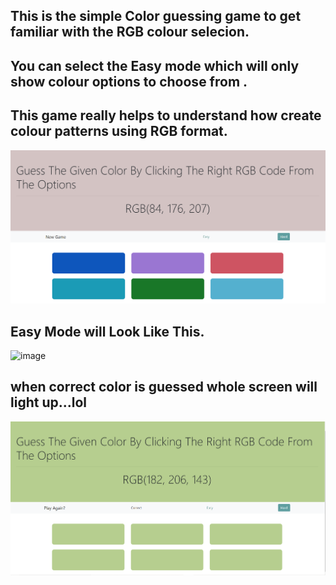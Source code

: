 ## This is the simple Color guessing game to get familiar with the RGB colour selecion.
## You can select the Easy mode which will only show colour options to choose from .
## This game really helps to understand how create colour patterns using RGB format.
![image](image/GuessColour.png)
## Easy Mode will Look Like This.
![image](Easy.png)
## when correct color is guessed whole screen will light up...lol
![image](image/winner.png)
